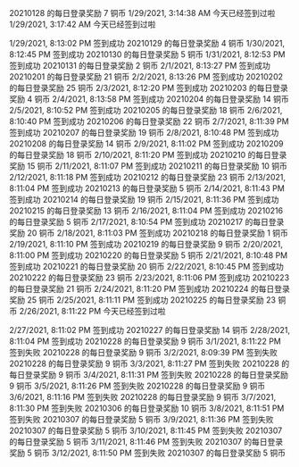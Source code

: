 20210128 的每日登录奖励 7 铜币
1/29/2021, 3:14:38 AM
今天已经签到过啦
1/29/2021, 3:17:42 AM
今天已经签到过啦

1/29/2021, 8:13:02 PM
签到成功
20210129 的每日登录奖励 4 铜币
1/30/2021, 8:12:45 PM
签到成功
20210130 的每日登录奖励 5 铜币
1/31/2021, 8:12:53 PM
签到成功
20210131 的每日登录奖励 2 铜币
2/1/2021, 8:13:27 PM
签到成功
20210201 的每日登录奖励 21 铜币
2/2/2021, 8:13:26 PM
签到成功
20210202 的每日登录奖励 25 铜币
2/3/2021, 8:12:20 PM
签到成功
20210203 的每日登录奖励 4 铜币
2/4/2021, 8:13:58 PM
签到成功
20210204 的每日登录奖励 14 铜币
2/5/2021, 8:10:52 PM
签到成功
20210205 的每日登录奖励 18 铜币
2/6/2021, 8:10:40 PM
签到成功
20210206 的每日登录奖励 22 铜币
2/7/2021, 8:11:39 PM
签到成功
20210207 的每日登录奖励 19 铜币
2/8/2021, 8:10:48 PM
签到成功
20210208 的每日登录奖励 14 铜币
2/9/2021, 8:11:02 PM
签到成功
20210209 的每日登录奖励 18 铜币
2/10/2021, 8:11:20 PM
签到成功
20210210 的每日登录奖励 15 铜币
2/11/2021, 8:11:07 PM
签到成功
20210211 的每日登录奖励 10 铜币
2/12/2021, 8:11:18 PM
签到成功
20210212 的每日登录奖励 23 铜币
2/13/2021, 8:11:04 PM
签到成功
20210213 的每日登录奖励 5 铜币
2/14/2021, 8:11:43 PM
签到成功
20210214 的每日登录奖励 19 铜币
2/15/2021, 8:11:36 PM
签到成功
20210215 的每日登录奖励 13 铜币
2/16/2021, 8:11:04 PM
签到成功
20210216 的每日登录奖励 5 铜币
2/17/2021, 8:10:54 PM
签到成功
20210217 的每日登录奖励 20 铜币
2/18/2021, 8:11:03 PM
签到成功
20210218 的每日登录奖励 1 铜币
2/19/2021, 8:11:10 PM
签到成功
20210219 的每日登录奖励 9 铜币
2/20/2021, 8:11:00 PM
签到成功
20210220 的每日登录奖励 5 铜币
2/21/2021, 8:10:48 PM
签到成功
20210221 的每日登录奖励 20 铜币
2/22/2021, 8:10:45 PM
签到成功
20210222 的每日登录奖励 23 铜币
2/23/2021, 8:11:06 PM
签到成功
20210223 的每日登录奖励 21 铜币
2/24/2021, 8:11:20 PM
签到成功
20210224 的每日登录奖励 25 铜币
2/25/2021, 8:11:11 PM
签到成功
20210225 的每日登录奖励 23 铜币
2/26/2021, 8:11:22 PM
今天已经签到过啦

2/27/2021, 8:11:02 PM
签到成功
20210227 的每日登录奖励 14 铜币
2/28/2021, 8:11:04 PM
签到成功
20210228 的每日登录奖励 9 铜币
3/1/2021, 8:11:22 PM
签到失败
20210228 的每日登录奖励 9 铜币
3/2/2021, 8:09:39 PM
签到失败
20210228 的每日登录奖励 9 铜币
3/3/2021, 8:11:27 PM
签到失败
20210228 的每日登录奖励 9 铜币
3/4/2021, 8:11:31 PM
签到失败
20210228 的每日登录奖励 9 铜币
3/5/2021, 8:11:26 PM
签到失败
20210228 的每日登录奖励 9 铜币
3/6/2021, 8:11:16 PM
签到失败
20210228 的每日登录奖励 9 铜币
3/7/2021, 8:11:30 PM
签到失败
20210306 的每日登录奖励 10 铜币
3/8/2021, 8:11:51 PM
签到失败
20210307 的每日登录奖励 5 铜币
3/9/2021, 8:11:36 PM
签到失败
20210307 的每日登录奖励 5 铜币
3/10/2021, 8:11:45 PM
签到失败
20210307 的每日登录奖励 5 铜币
3/11/2021, 8:11:46 PM
签到失败
20210307 的每日登录奖励 5 铜币
3/12/2021, 8:11:50 PM
签到失败
20210307 的每日登录奖励 5 铜币
